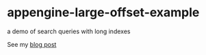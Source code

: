 # appengine-large-offset-example
a demo of search queries with long indexes

See my [blog post](http://catherineh.github.io/programming/2018/01/19/grabbing-large-datasets-out-of-appengine-search-indexes)

